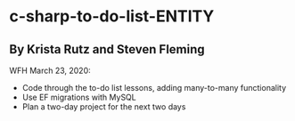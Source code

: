 # c-sharp-to-do-list-ENTITY

## By Krista Rutz and Steven Fleming

WFH March 23, 2020:
- Code through the to-do list lessons, adding many-to-many functionality
- Use EF migrations with MySQL
- Plan a two-day project for the next two days

